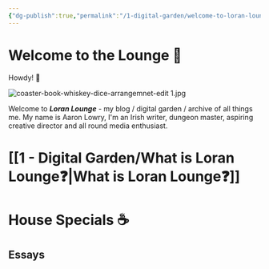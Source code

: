 ```yaml
---
{"dg-publish":true,"permalink":"/1-digital-garden/welcome-to-loran-lounge/","tags":["gardenEntry"],"created":"2025-05-30T15:12:28.147+02:00","updated":"2025-06-12T13:45:12.483+02:00"}
---
```


# Welcome to the Lounge 🥃

Howdy! 👋

![coaster-book-whiskey-dice-arrangemnet-edit 1.jpg](/img/user/coaster-book-whiskey-dice-arrangemnet-edit%201.jpg)

Welcome to ***Loran Lounge*** - my blog / digital garden / archive of all things me. My name is Aaron Lowry, I'm an Irish writer, dungeon master, aspiring creative director and all round media enthusiast.
# [[1 - Digital Garden/What is Loran Lounge❓\|What is Loran Lounge❓]]

# House Specials ☕
## Essays